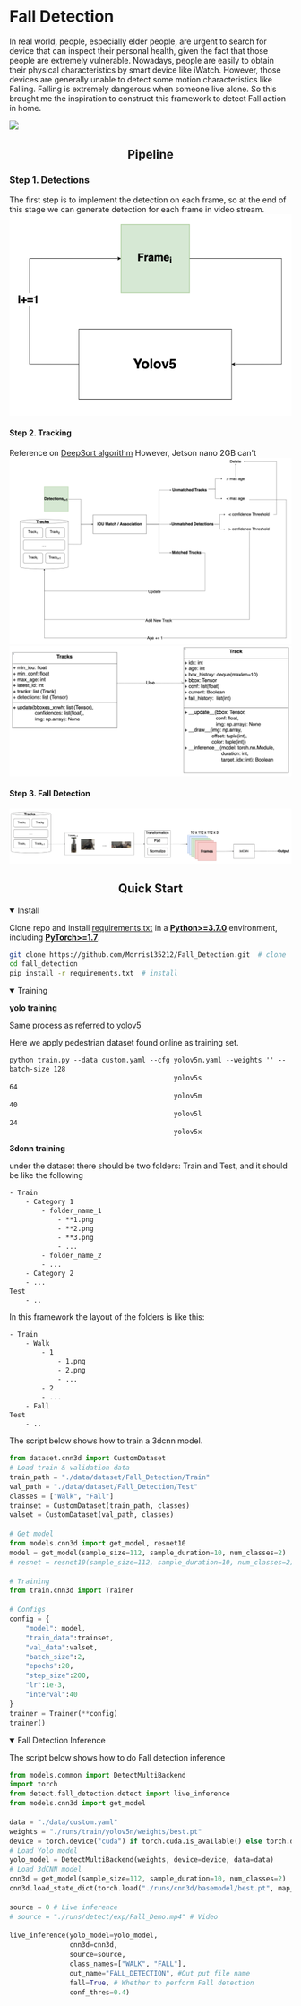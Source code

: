 # Fall Detection
<p> In real world, people, especially elder people, are urgent to search for device that can inspect their personal health, given the fact that those people are extremely vulnerable.
Nowadays, people are easily to obtain their physical characteristics by smart device like iWatch.
However, those devices are generally unable to detect some motion characteristics like Falling. Falling is extremely dangerous when someone live alone. So this brought me the inspiration to construct this framework to detect Fall action in home.
</p>

![](data/resources/demo.gif)

## <div align="center">Pipeline</div>
### Step 1. Detections
The first step is to implement the detection on each frame, so at the end of this stage we can generate detection for each frame in video stream.
![](data/resources/detection.png)

#### Step 2. Tracking
Reference on [DeepSort algorithm](https://github.com/nwojke/deep_sort)
However, Jetson nano 2GB can't 
![](data/resources/Tracking.png)
![](data/resources/Tracking_UML.png)

#### Step 3. Fall Detection
![](data/resources/Fall_detect.png)

## <div align="center">Quick Start</div>

<details open>
<summary>Install</summary>

Clone repo and install [requirements.txt](https://github.com/Morris135212/Fall_Detection/blob/main/requirements.txt) in a
[**Python>=3.7.0**](https://www.python.org/) environment, including
[**PyTorch>=1.7**](https://pytorch.org/get-started/locally/).

```bash
git clone https://github.com/Morris135212/Fall_Detection.git  # clone
cd fall_detection
pip install -r requirements.txt  # install
```
</details>

<details open>
<summary>Training</summary>

**yolo training**

Same process as referred to [yolov5](https://github.com/Morris135212/yolov5)

Here we apply pedestrian dataset found online as training set.
```
python train.py --data custom.yaml --cfg yolov5n.yaml --weights '' --batch-size 128
                                         yolov5s                                 64
                                         yolov5m                                 40
                                         yolov5l                                 24
                                         yolov5x                          
```

**3dcnn training**

under the dataset there should be two folders: Train and Test, and it should be like the following

```
- Train
    - Category 1
        - folder_name_1
            - **1.png
            - **2.png
            - **3.png
            - ...
        - folder_name_2
        - ...
    - Category 2
    - ...
Test
    - ..
```
In this framework the layout of the folders is like this:

```
- Train
    - Walk
        - 1
            - 1.png
            - 2.png
            - ...
        - 2
        - ...
    - Fall
Test
    - ..
```
The script below shows how to train a 3dcnn model.
```python
from dataset.cnn3d import CustomDataset
# Load train & validation data
train_path = "./data/dataset/Fall_Detection/Train"
val_path = "./data/dataset/Fall_Detection/Test"
classes = ["Walk", "Fall"]
trainset = CustomDataset(train_path, classes)
valset = CustomDataset(val_path, classes)

# Get model
from models.cnn3d import get_model, resnet10
model = get_model(sample_size=112, sample_duration=10, num_classes=2)
# resnet = resnet10(sample_size=112, sample_duration=10, num_classes=2)

# Training
from train.cnn3d import Trainer

# Configs
config = {
    "model": model,
    "train_data":trainset,
    "val_data":valset,
    "batch_size":2,
    "epochs":20,
    "step_size":200,
    "lr":1e-3,
    "interval":40
}
trainer = Trainer(**config)
trainer()
```

</details>

<details open>
<summary>Fall Detection Inference</summary>

The script below shows how to do Fall detection inference

```python
from models.common import DetectMultiBackend
import torch
from detect.fall_detection.detect import live_inference
from models.cnn3d import get_model

data = "./data/custom.yaml"
weights = "./runs/train/yolov5n/weights/best.pt"
device = torch.device("cuda") if torch.cuda.is_available() else torch.device("cpu")
# Load Yolo model
yolo_model = DetectMultiBackend(weights, device=device, data=data)
# Load 3dCNN model
cnn3d = get_model(sample_size=112, sample_duration=10, num_classes=2)
cnn3d.load_state_dict(torch.load("./runs/cnn3d/basemodel/best.pt", map_location=device))

source = 0 # Live inference
# source = "./runs/detect/exp/Fall_Demo.mp4" # Video

live_inference(yolo_model=yolo_model,
               cnn3d=cnn3d, 
               source=source,
               class_names=["WALK", "FALL"],
               out_name="FALL_DETECTION", #Out put file name
               fall=True, # Whether to perform Fall detection
               conf_thres=0.4)
```
</details>
